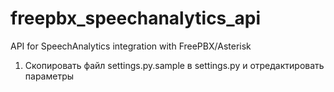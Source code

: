 # freepbx_speechanalytics_api
API for SpeechAnalytics integration with FreePBX/Asterisk

1. Скопировать файл settings.py.sample в settings.py и отредактировать параметры
